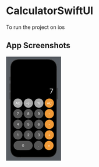 # CalculatorSwiftUI

To run the project on ios

## App Screenshots

<div style="display: flex; flex-direction: 'row';">
<img src="./Screenshot.png" width="30%">